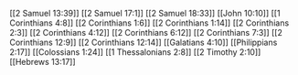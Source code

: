[[2 Samuel 13:39]]
[[2 Samuel 17:1]]
[[2 Samuel 18:33]]
[[John 10:10]]
[[1 Corinthians 4:8]]
[[2 Corinthians 1:6]]
[[2 Corinthians 1:14]]
[[2 Corinthians 2:3]]
[[2 Corinthians 4:12]]
[[2 Corinthians 6:12]]
[[2 Corinthians 7:3]]
[[2 Corinthians 12:9]]
[[2 Corinthians 12:14]]
[[Galatians 4:10]]
[[Philippians 2:17]]
[[Colossians 1:24]]
[[1 Thessalonians 2:8]]
[[2 Timothy 2:10]]
[[Hebrews 13:17]]
